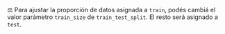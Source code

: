⚖️ Para ajustar la proporción de datos asignada a `train`, podés cambiá el valor parámetro `train_size` de `train_test_split`. El resto será asignado a `test`. 
